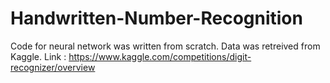 # Handwritten-Number-Recognition
Code for neural network was written from scratch.
Data was retreived from Kaggle.
Link : <a>https://www.kaggle.com/competitions/digit-recognizer/overview</a>
